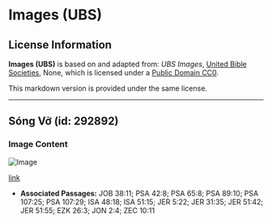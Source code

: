 # Images (UBS)

## License Information

**Images (UBS)** is based on and adapted from: _UBS Images_, [United Bible Societies](https://unitedbiblesocieties.org/), None, which is licensed under a [Public Domain CC0](https://creativecommons.org/public-domain/cc0/).

This markdown version is provided under the same license.



--------------------------------

## Sóng Vỡ (id: 292892)

### Image Content

![Image](https://cdn.aquifer.bible/aquifer-content/resources/Media/WEB-0088_breaking_waves.jpg)

[link](https://cdn.aquifer.bible/aquifer-content/resources/Media/WEB-0088_breaking_waves.jpg)

* **Associated Passages:** JOB 38:11; PSA 42:8; PSA 65:8; PSA 89:10; PSA 107:25; PSA 107:29; ISA 48:18; ISA 51:15; JER 5:22; JER 31:35; JER 51:42; JER 51:55; EZK 26:3; JON 2:4; ZEC 10:11


